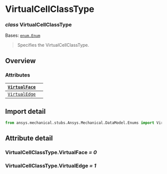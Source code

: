 <a id="virtualcellclasstype"></a>

# VirtualCellClassType

<a id="VirtualCellClassType"></a>

### *class* VirtualCellClassType

Bases: [`enum.Enum`](https://docs.python.org/3/library/enum.html#enum.Enum)

> Specifies the VirtualCellClassType.

> <!-- !! processed by numpydoc !! -->

<a id="overview"></a>

## Overview

### Attributes

| [`VirtualFace`](#VirtualCellClassType.VirtualFace)   |    |
|------------------------------------------------------|----|
| [`VirtualEdge`](#VirtualCellClassType.VirtualEdge)   |    |

<a id="import-detail"></a>

## Import detail

```python
from ansys.mechanical.stubs.Ansys.Mechanical.DataModel.Enums import VirtualCellClassType
```

<a id="attribute-detail"></a>

## Attribute detail

<a id="VirtualCellClassType.VirtualFace"></a>

### VirtualCellClassType.VirtualFace *= 0*

<a id="VirtualCellClassType.VirtualEdge"></a>

### VirtualCellClassType.VirtualEdge *= 1*

